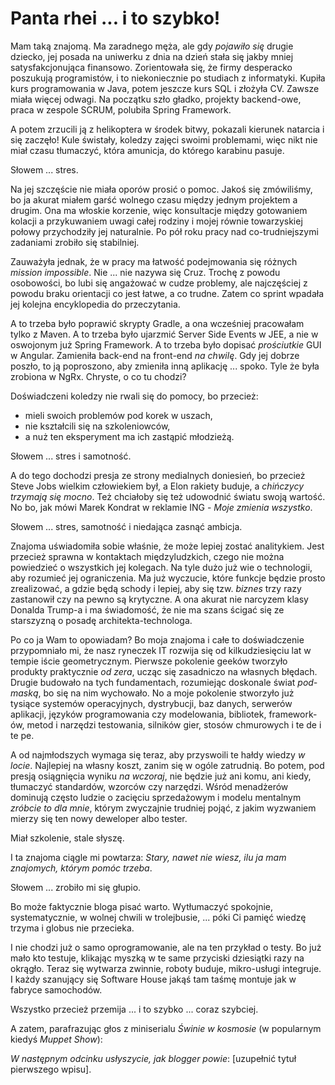 # Panta rhei ... i to szybko!

Mam taką znajomą. Ma zaradnego męża, ale gdy *pojawiło się* drugie dziecko, 
jej posada na uniwerku z dnia na dzień stała się jakby mniej satysfakcjonująca finansowo.
Zorientowała się, że firmy desperacko poszukują programistów, i to niekoniecznie po studiach z informatyki. 
Kupiła kurs programowania w Java, potem jeszcze kurs SQL i złożyła CV. Zawsze miała więcej odwagi.
Na początku szło gładko, projekty backend-owe, praca w zespole SCRUM, polubiła Spring Framework. 

A potem zrzucili ją z helikoptera w środek bitwy, pokazali kierunek natarcia i się zaczęło! 
Kule świstały, koledzy zajęci swoimi problemami, więc nikt nie miał czasu tłumaczyć,
która amunicja, do którego karabinu pasuje. 

Słowem ... stres.

Na jej szczęście nie miała oporów prosić o pomoc. 
Jakoś się zmówiliśmy, bo ja akurat miałem garść wolnego czasu między jednym projektem a drugim. 
Ona ma włoskie korzenie, więc konsultacje między gotowaniem kolacji 
a przykuwaniem uwagi całej rodziny i mojej równie towarzyskiej połowy przychodziły jej naturalnie.
Po pół roku pracy nad co-trudniejszymi zadaniami zrobiło się stabilniej. 

Zauważyła jednak, że w pracy ma łatwość podejmowania się różnych *mission impossible*. 
Nie ... nie nazywa się Cruz. Trochę z powodu osobowości, bo lubi się angażować w cudze problemy, 
ale najczęściej z powodu braku orientacji co jest łatwe, a co trudne. 
Zatem co sprint wpadała jej kolejna encyklopedia do przeczytania. 

A to trzeba było poprawić skrypty Gradle, a ona wcześniej pracowałam tylko z Maven. 
A to trzeba było ujarzmić Server Side Events w JEE, a nie w oswojonym już Spring Framework. 
A to trzeba było dopisać *prościutkie* GUI w Angular. Zamieniła back-end na front-end *na chwilę*.
Gdy jej dobrze poszło, to ją poproszono, aby zmieniła inną aplikację ... spoko. 
Tyle że była zrobiona w NgRx. Chryste, o co tu chodzi?

Doświadczeni koledzy nie rwali się do pomocy, bo przecież:
* mieli swoich problemów pod korek w uszach,
* nie kształcili się na szkoleniowców,
* a nuż ten eksperyment ma ich zastąpić młodzieżą.

Słowem ... stres i samotność.

A do tego dochodzi presja ze strony medialnych doniesień, bo przecież Steve Jobs wielkim człowiekiem był,
a Elon rakiety buduje, a *chińczycy trzymają się mocno*. Też chciałoby się też udowodnić światu swoją wartość.
No bo, jak mówi Marek Kondrat w reklamie ING - *Moje zmienia wszystko*. 

Słowem ... stres, samotność i niedająca zasnąć ambicja.

Znajoma uświadomiła sobie właśnie, że może lepiej zostać analitykiem.
Jest przecież sprawna w kontaktach międzyludzkich, czego nie można powiedzieć o wszystkich jej kolegach.
Na tyle dużo już wie o technologii, aby rozumieć jej ograniczenia.
Ma już wyczucie, które funkcje będzie prosto zrealizować, a gdzie będą schody
i lepiej, aby się tzw. *biznes* trzy razy zastanowił czy na pewno są krytyczne.
A ona akurat nie narcyzem klasy Donalda Trump-a i ma świadomość, 
że nie ma szans ścigać się ze starszyzną o posadę architekta-technologa.

Po co ja Wam to opowiadam? Bo moja znajoma i całe to doświadczenie przypomniało mi, 
że nasz ryneczek IT rozwija się od kilkudziesięciu lat w tempie iście geometrycznym.
Pierwsze pokolenie geeków tworzyło produkty praktycznie *od zera*, ucząc się zasadniczo na własnych błędach.
Drugie budowało na tych fundamentach, rozumiejąc doskonale świat *pod-maską*, bo się na nim wychowało.
No a moje pokolenie stworzyło już tysiące systemów operacyjnych, dystrybucji, baz danych, serwerów aplikacji,
języków programowania czy modelowania, bibliotek, framework-ów, metod i narzędzi testowania, silników gier,
stosów chmurowych i te de i te pe.

A od najmłodszych wymaga się teraz, aby przyswoili te hałdy wiedzy *w locie*.
Najlepiej na własny koszt, zanim się w ogóle zatrudnią.
Bo potem, pod presją osiągnięcia wyniku *na wczoraj*, 
nie będzie już ani komu, ani kiedy, tłumaczyć standardów, wzorców czy narzędzi. 
Wśród menadżerów dominują często ludzie o zacięciu sprzedażowym i modelu mentalnym *zróbcie to dla mnie*, 
którym zwyczajnie trudniej pojąć, z jakim wyzwaniem mierzy się ten nowy deweloper albo tester. 

Miał szkolenie, stale słyszę.

I ta znajoma ciągle mi powtarza: *Stary, nawet nie wiesz, ilu ja mam znajomych, którym pomóc trzeba*.

Słowem ... zrobiło mi się głupio. 

Bo może faktycznie bloga pisać warto. 
Wytłumaczyć spokojnie, systematycznie, w wolnej chwili w trolejbusie, 
... póki Ci pamięć wiedzę trzyma i globus nie przecieka.

I nie chodzi już o samo oprogramowanie, ale na ten przykład o testy.
Bo już mało kto testuje, klikając myszką w te same przyciski dziesiątki razy na okrągło. 
Teraz się wytwarza zwinnie, roboty buduje, mikro-usługi integruje. 
I każdy szanujący się Software House jakąś tam taśmę montuje jak w fabryce samochodów.

Wszystko przecież przemija ... i to szybko ... coraz szybciej.

A zatem, parafrazując głos z miniserialu *Świnie w kosmosie* (w popularnym kiedyś *Muppet Show*):

*W następnym odcinku usłyszycie, jak blogger powie*: [uzupełnić tytuł pierwszego wpisu].
